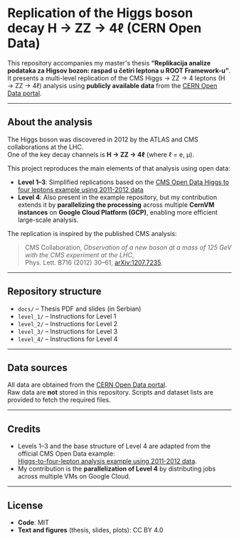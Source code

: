 # Replication of the Higgs boson decay H → ZZ → 4ℓ (CERN Open Data)

This repository accompanies my master's thesis **“Replikacija analize podataka za Higsov bozon: raspad u četiri leptona u ROOT Framework-u”**.  
It presents a multi-level replication of the CMS Higgs → ZZ → 4 leptons (H → ZZ → 4ℓ) analysis using **publicly available data** from the [CERN Open Data portal](http://opendata.cern.ch).

---

## About the analysis

The Higgs boson was discovered in 2012 by the ATLAS and CMS collaborations at the LHC.  
One of the key decay channels is **H → ZZ → 4ℓ** (where ℓ = e, μ).  

This project reproduces the main elements of that analysis using open data:

- **Level 1–3**: Simplified replications based on the [CMS Open Data Higgs to four leptons example using 2011-2012 data](https://opendata.cern.ch/record/5500)  
- **Level 4**: Also present in the example repository, but my contribution extends it by **parallelizing the processing** across multiple **CernVM instances** on **Google Cloud Platform (GCP)**, enabling more efficient large-scale analysis.

The replication is inspired by the published CMS analysis:  
> CMS Collaboration, *Observation of a new boson at a mass of 125 GeV with the CMS experiment at the LHC*,  
> Phys. Lett. B716 (2012) 30–61, [arXiv:1207.7235](https://arxiv.org/abs/1207.7235).

---

## Repository structure

- `docs/` – Thesis PDF and slides (in Serbian)
- `level_1/` – Instructions for Level 1  
- `level_2/` – Instructions for Level 2  
- `level_3/` – Instructions for Level 3  
- `level_4/` – Instructions for Level 4  

---

## Data sources

All data are obtained from the [CERN Open Data portal](http://opendata.cern.ch).  
Raw data are **not** stored in this repository. Scripts and dataset lists are provided to fetch the required files.

---

## Credits

- Levels 1–3 and the base structure of Level 4 are adapted from the official CMS Open Data example:  
  [Higgs-to-four-lepton analysis example using 2011-2012 data](https://opendata.cern.ch/record/5500).  
- My contribution is the **parallelization of Level 4** by distributing jobs across multiple VMs on Google Cloud. 

---

## License

- **Code**: MIT  
- **Text and figures** (thesis, slides, plots): CC BY 4.0
